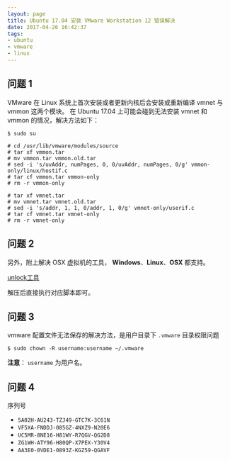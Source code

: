 ```yaml
---
layout: page
title: Ubuntu 17.04 安装 VMware Workstation 12 错误解决
date: 2017-04-26 16:42:37
tags:
- ubuntu
- vmware
- linux
---
```


## 问题 1

VMware 在 Linux 系统上首次安装或者更新内核后会安装或重新编译 vmnet 与 vmmon 这两个模块。
在 Ubuntu 17.04 上可能会碰到无法安装 vmnet 和 vmmon 的情况，解决方法如下：

```
$ sudo su

# cd /usr/lib/vmware/modules/source
# tar xf vmmon.tar
# mv vmmon.tar vmmon.old.tar
# sed -i 's/uvAddr, numPages, 0, 0/uvAddr, numPages, 0/g' vmmon-only/linux/hostif.c
# tar cf vmmon.tar vmmon-only
# rm -r vmmon-only

# tar xf vmnet.tar
# mv vmnet.tar vmnet.old.tar
# sed -i 's/addr, 1, 1, 0/addr, 1, 0/g' vmnet-only/userif.c
# tar cf vmnet.tar vmnet-only
# rm -r vmnet-only
```

## 问题 2

另外，附上解决 OSX 虚拟机的工具， **Windows**、**Linux**、**OSX** 都支持。

[unlock工具](https://pan.baidu.com/s/1eS3kwJg)

解压后直接执行对应脚本即可。

## 问题 3

vmware 配置文件无法保存的解决方法，是用户目录下 `.vmware` 目录权限问题

```
$ sudo chown -R username:username ~/.vmware
```

**注意**： `username` 为用户名。

## 问题 4

序列号

- `5A02H-AU243-TZJ49-GTC7K-3C61N`
- `VF5XA-FNDDJ-085GZ-4NXZ9-N20E6`
- `UC5MR-8NE16-H81WY-R7QGV-QG2D8`
- `ZG1WH-ATY96-H80QP-X7PEX-Y30V4`
- `AA3E0-0VDE1-0893Z-KGZ59-QGAVF`
